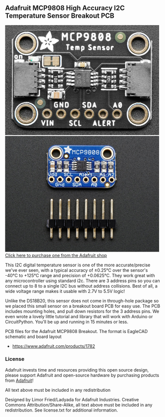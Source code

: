 ## Adafruit MCP9808 High Accuracy I2C Temperature Sensor Breakout PCB
<a href="http://www.adafruit.com/products/5027"><img src="assets/5027.jpg?raw=true" width="500px"><br/>
<a href="http://www.adafruit.com/products/1782"><img src="assets/image.jpg?raw=true" width="500px"><br/>
Click here to purchase one from the Adafruit shop</a>

This I2C digital temperature sensor is one of the more accurate/precise we've ever seen, with a typical accuracy of ±0.25°C over the sensor's -40°C to +125°C range and precision of +0.0625°C. They work great with any microcontroller using standard i2c. There are 3 address pins so you can connect up to 8 to a single I2C bus without address collisions. Best of all, a wide voltage range makes it usable with 2.7V to 5.5V logic!

Unlike the DS18B20, this sensor does not come in through-hole package so we placed this small sensor on a breakout board PCB for easy use. The PCB includes mounting holes, and pull down resistors for the 3 address pins. We even wrote a lovely little tutorial and library that will work with Arduino or CircuitPython. You'll be up and running in 15 minutes or less.

PCB files for the Adafruit MCP9808 Breakout. The format is EagleCAD schematic and board layout
- https://www.adafruit.com/products/1782

### License

Adafruit invests time and resources providing this open source design, please support Adafruit and open-source hardware by purchasing products from [Adafruit](https://www.adafruit.com)!

All text above must be included in any redistribution

Designed by Limor Fried/Ladyada for Adafruit Industries.
Creative Commons Attribution/Share-Alike, all text above must be included in any redistribution. 
See license.txt for additional information.
